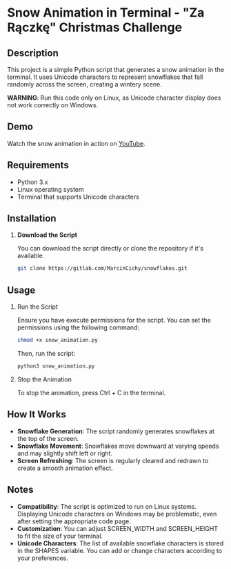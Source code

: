 # Snow Animation in Terminal - "Za Rączkę" Christmas Challenge

## Description

This project is a simple Python script that generates a snow animation in the terminal. It uses Unicode characters to represent snowflakes that fall randomly across the screen, creating a wintery scene.

**WARNING**: Run this code only on Linux, as Unicode character display does not work correctly on Windows.

## Demo

Watch the snow animation in action on [YouTube](https://youtu.be/zv-8ctvnOHI).

## Requirements

- Python 3.x
- Linux operating system
- Terminal that supports Unicode characters

## Installation

1. **Download the Script**

   You can download the script directly or clone the repository if it's available.

   ```bash
   git clone https://gitlab.com/MarcinCichy/snowflakes.git
    ```
## Usage
1. Run the Script

    Ensure you have execute permissions for the script. You can set the permissions using the following command:

    ```bash
    chmod +x snow_animation.py
    ```
    Then, run the script:

    ```bash
    python3 snow_animation.py
    ```

2. Stop the Animation

    To stop the animation, press Ctrl + C in the terminal.

## How It Works
- **Snowflake Generation**: The script randomly generates snowflakes at the top of the screen.
- **Snowflake Movement**: Snowflakes move downward at varying speeds and may slightly shift left or right.
- **Screen Refreshing**: The screen is regularly cleared and redrawn to create a smooth animation effect.

## Notes
- **Compatibility**: The script is optimized to run on Linux systems. Displaying Unicode characters on Windows may be problematic, even after setting the appropriate code page.
- **Customization**: You can adjust SCREEN_WIDTH and SCREEN_HEIGHT to fit the size of your terminal.
- **Unicode Characters**: The list of available snowflake characters is stored in the SHAPES variable. You can add or change characters according to your preferences.








